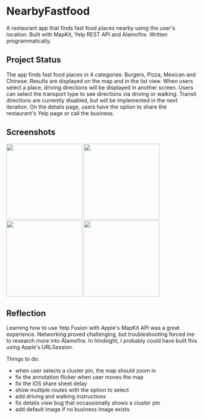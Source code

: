 # NearbyFastfood

A restaurant app that finds fast food places nearby using the user's location. Built with MapKit, Yelp REST API and Alamofire. Written programmatically.

## Project Status

The app finds fast food places in 4 categories: Burgers, Pizza, Mexican and Chinese. Results are displayed on the map and in the list view. When users select a place, driving directions will be displayed in another screen. Users can select the transport type to see directions via driving or walking. Transit directions are currently disabled, but will be implemented in the next iteration. On the details page, users have the option to share the restaurant's Yelp page or call the business.

## Screenshots

<p float="left">
<img src="https://github.com/mcipswitch/nearby-fastfood/blob/master/Screenshots/fastfoodplaces_mapview.png" width="200">
<img src="https://github.com/mcipswitch/nearby-fastfood/blob/master/Screenshots/fastfoodplaces_listview.png" width="200">
<img src="https://github.com/mcipswitch/nearby-fastfood/blob/master/Screenshots/restaurant_detailsview.png" width="200">
<img src="https://github.com/mcipswitch/nearby-fastfood/blob/master/Screenshots/restaurant_detailsview_share.png" width="200">
</p>

## Reflection

Learning how to use Yelp Fusion with Apple's MapKit API was a great experience. Networking proved challenging, but troubleshooting forced me to research more into Alamofire. In hindsight, I probably could have built this using Apple's URLSession.

Things to do:

* when user selects a cluster pin, the map should zoom in
* fix the annotation flicker when user moves the map
* fix the iOS share sheet delay
* show multiple routes with the option to select
* add driving and walking instructions
* fix details view bug that occassionally shows a cluster pin
* add default image if no business image exists

